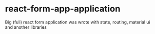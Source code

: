 # react-form-app-application

Big (full) react form application was wrote with state, routing, material ui and another libraries 
